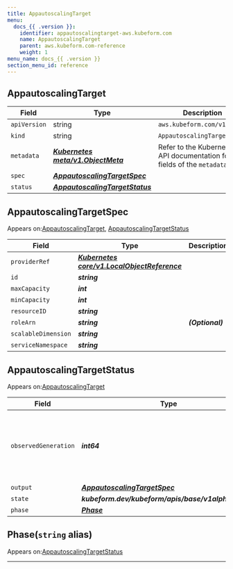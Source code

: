 ```yaml
---
title: AppautoscalingTarget
menu:
  docs_{{ .version }}:
    identifier: appautoscalingtarget-aws.kubeform.com
    name: AppautoscalingTarget
    parent: aws.kubeform.com-reference
    weight: 1
menu_name: docs_{{ .version }}
section_menu_id: reference
---
```


## AppautoscalingTarget
| Field | Type | Description |
| ------ | ----- | ----------- |
| `apiVersion` | string | `aws.kubeform.com/v1alpha1` |
|    `kind` | string | `AppautoscalingTarget` |
| `metadata` | ***[Kubernetes meta/v1.ObjectMeta](https://kubernetes.io/docs/reference/generated/kubernetes-api/v1.13/#objectmeta-v1-meta)***|Refer to the Kubernetes API documentation for the fields of the `metadata` field.|
| `spec` | ***[AppautoscalingTargetSpec](#appautoscalingtargetspec)***||
| `status` | ***[AppautoscalingTargetStatus](#appautoscalingtargetstatus)***||
## AppautoscalingTargetSpec

Appears on:[AppautoscalingTarget](#appautoscalingtarget), [AppautoscalingTargetStatus](#appautoscalingtargetstatus)

| Field | Type | Description |
| ------ | ----- | ----------- |
| `providerRef` | ***[Kubernetes core/v1.LocalObjectReference](https://kubernetes.io/docs/reference/generated/kubernetes-api/v1.13/#localobjectreference-v1-core)***||
| `id` | ***string***||
| `maxCapacity` | ***int***||
| `minCapacity` | ***int***||
| `resourceID` | ***string***||
| `roleArn` | ***string***| ***(Optional)*** |
| `scalableDimension` | ***string***||
| `serviceNamespace` | ***string***||
## AppautoscalingTargetStatus

Appears on:[AppautoscalingTarget](#appautoscalingtarget)

| Field | Type | Description |
| ------ | ----- | ----------- |
| `observedGeneration` | ***int64***| ***(Optional)*** Resource generation, which is updated on mutation by the API Server.|
| `output` | ***[AppautoscalingTargetSpec](#appautoscalingtargetspec)***| ***(Optional)*** |
| `state` | ***kubeform.dev/kubeform/apis/base/v1alpha1.State***| ***(Optional)*** |
| `phase` | ***[Phase](#phase)***| ***(Optional)*** |
## Phase(`string` alias)

Appears on:[AppautoscalingTargetStatus](#appautoscalingtargetstatus)

---
